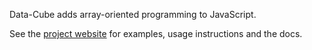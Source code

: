 Data-Cube adds array-oriented programming to JavaScript.

See the [project website](http://gjmcn.github.io/data-cube/) for examples, usage instructions and the docs.